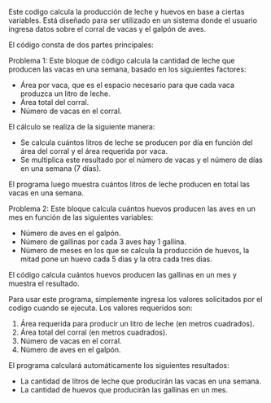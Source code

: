 Este codigo calcula la producción de leche y huevos en base a ciertas variables. Está diseñado para ser utilizado en un sistema donde el usuario ingresa datos sobre el corral de vacas y el galpón de aves.

El código consta de dos partes principales:

Problema 1:
Este bloque de código calcula la cantidad de leche que producen las vacas en una semana, basado en los siguientes factores:
- Área por vaca, que es el espacio necesario para que cada vaca produzca un litro de leche.
- Área total del corral.
- Número de vacas en el corral.

El cálculo se realiza de la siguiente manera:
- Se calcula cuántos litros de leche se producen por día en función del área del corral y el área requerida por vaca.
- Se multiplica este resultado por el número de vacas y el número de días en una semana (7 días).

El programa luego muestra cuántos litros de leche producen en total las vacas en una semana.

Problema 2:
Este bloque calcula cuántos huevos producen las aves en un mes en función de las siguientes variables:
- Número de aves en el galpón.
- Número de gallinas por cada 3 aves hay 1 gallina.
- Número de meses en los que se calcula la producción de huevos, la mitad pone un huevo cada 5 dias y la otra cada tres dias.

El código calcula cuántos huevos producen las gallinas en un mes y muestra el resultado.


Para usar este programa, simplemente ingresa los valores solicitados por el codigo cuando se ejecuta. Los valores requeridos son:

1. Área requerida para producir un litro de leche (en metros cuadrados).
2. Área total del corral (en metros cuadrados).
3. Número de vacas en el corral.
4. Número de aves en el galpón.

El programa calculará automáticamente los siguientes resultados:
- La cantidad de litros de leche que producirán las vacas en una semana.
- La cantidad de huevos que producirán las gallinas en un mes.
